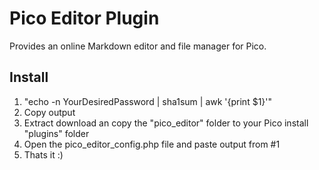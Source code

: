 Pico Editor Plugin
==================

Provides an online Markdown editor and file manager for Pico.

Install
-------

1. "echo -n YourDesiredPassword | sha1sum | awk '{print $1}'"
2. Copy output
2. Extract download an copy the "pico_editor" folder to your Pico install "plugins" folder
2. Open the pico_editor_config.php file and paste output from #1
4. Thats it :)
